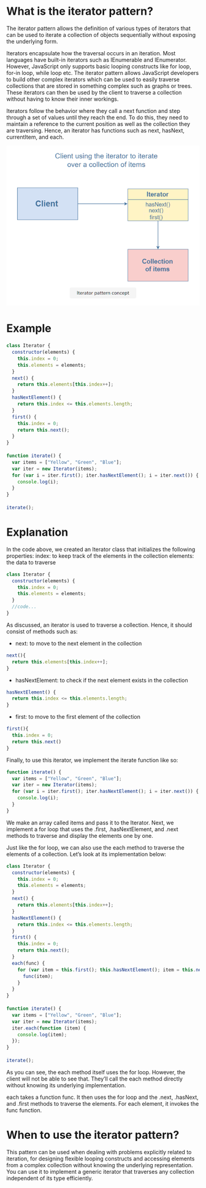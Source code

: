 # What is the iterator pattern?

The iterator pattern allows the definition of various types of iterators that can be used to iterate a collection of objects sequentially without exposing the underlying form.

Iterators encapsulate how the traversal occurs in an iteration. Most languages have built-in iterators such as IEnumerable and IEnumerator. However, JavaScript only supports basic looping constructs like for loop, for-in loop, while loop etc. The iterator pattern allows JavaScript developers to build other complex iterators which can be used to easily traverse collections that are stored in something complex such as graphs or trees. These iterators can then be used by the client to traverse a collection without having to know their inner workings.

Iterators follow the behavior where they call a next function and step through a set of values until they reach the end. To do this, they need to maintain a reference to the current position as well as the collection they are traversing. Hence, an iterator has functions such as next, hasNext, currentItem, and each.

![Iterator pattern concept](1.png)

# Example

```javascript
class Iterator {
  constructor(elements) {
    this.index = 0;
    this.elements = elements;
  }
  next() {
    return this.elements[this.index++];
  }
  hasNextElement() {
    return this.index <= this.elements.length;
  }
  first() {
    this.index = 0;
    return this.next();
  }
}

function iterate() {
  var items = ["Yellow", "Green", "Blue"];
  var iter = new Iterator(items);
  for (var i = iter.first(); iter.hasNextElement(); i = iter.next()) {
    console.log(i);
  }
}

iterate();
```

# Explanation

In the code above, we created an Iterator class that initializes the following properties:
index: to keep track of the elements in the collection
elements: the data to traverse

```javascript
class Iterator {
  constructor(elements) {
    this.index = 0;
    this.elements = elements;
  }
  //code...
}
```

As discussed, an iterator is used to traverse a collection. Hence, it should consist of methods such as:

- next: to move to the next element in the collection

```javascript
next(){
  return this.elements[this.index++];
}
```

- hasNextElement: to check if the next element exists in the collection

```javascript
hasNextElement() {
  return this.index <= this.elements.length;
}
```

- first: to move to the first element of the collection

```javascript
first(){
  this.index = 0;
  return this.next()
}
```

Finally, to use this iterator, we implement the iterate function like so:

```javascript
function iterate() {
  var items = ["Yellow", "Green", "Blue"];
  var iter = new Iterator(items);
  for (var i = iter.first(); iter.hasNextElement(); i = iter.next()) {
    console.log(i);
  }
}
```

We make an array called items and pass it to the Iterator. Next, we implement a for loop that uses the .first, .hasNextElement, and .next methods to traverse and display the elements one by one.

Just like the for loop, we can also use the each method to traverse the elements of a collection. Let’s look at its implementation below:

```javascript
class Iterator {
  constructor(elements) {
    this.index = 0;
    this.elements = elements;
  }
  next() {
    return this.elements[this.index++];
  }
  hasNextElement() {
    return this.index <= this.elements.length;
  }
  first() {
    this.index = 0;
    return this.next();
  }
  each(func) {
    for (var item = this.first(); this.hasNextElement(); item = this.next()) {
      func(item);
    }
  }
}

function iterate() {
  var items = ["Yellow", "Green", "Blue"];
  var iter = new Iterator(items);
  iter.each(function (item) {
    console.log(item);
  });
}

iterate();
```

As you can see, the each method itself uses the for loop. However, the client will not be able to see that. They’ll call the each method directly without knowing its underlying implementation.

each takes a function func. It then uses the for loop and the .next, .hasNext, and .first methods to traverse the elements. For each element, it invokes the func function.

# When to use the iterator pattern?

This pattern can be used when dealing with problems explicitly related to iteration, for designing flexible looping constructs and accessing elements from a complex collection without knowing the underlying representation. You can use it to implement a generic iterator that traverses any collection independent of its type efficiently.
